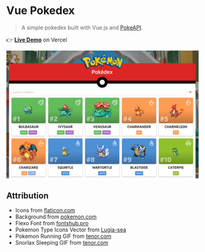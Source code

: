 
# Vue Pokedex

> A simple pokedex built with Vue.js and [PokeAPI](https://pokeapi.co/).

👉 [**Live Demo**](https://vue-pokedex-nu.vercel.app/) on Vercel

![Screenshot](public/images/screenshot.png)


## Attribution

- Icons from [flaticon.com](https://www.flaticon.com/)
- Background from [pokemon.com](https://www.pokemon.com/us/pokemon-virtual-backgrounds/)
- Flexo Font from [fontshub.pro](https://fontshub.pro/font/flexo-download)
- Pokemon Type Icons Vector from [Lugia-sea](https://www.deviantart.com/lugia-sea/art/Pokemon-Type-Icons-Vector-869706864)
- Pokemon Running GIF from [tenor.com](https://tenor.com/en-GB/view/pikachu-running-run-run-away-gif-13709403)
- Snorlax Sleeping GIF from [tenor.com](https://tenor.com/en-GB/view/snorlax-sleeping-cute-snoring-tired-gif-26899500)